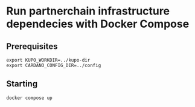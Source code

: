 # Run partnerchain infrastructure dependecies with Docker Compose

## Prerequisites

```shell
export KUPO_WORKDIR=../kupo-dir
export CARDANO_CONFIG_DIR=../config
```

## Starting
```shell
docker compose up
```